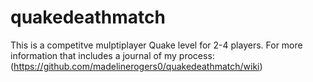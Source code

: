 # quakedeathmatch
This is a competitve mulptiplayer Quake level for 2-4 players.
For more information that includes a journal of my process: (https://github.com/madelinerogers0/quakedeathmatch/wiki)

